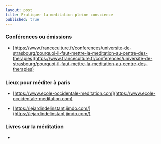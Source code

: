 ```yaml
---
layout: post
title: Pratiquer la meditation pleine conscience
published: true
---
```


### Conférences ou émissions 

* [https://www.franceculture.fr/conferences/universite-de-strasbourg/pourquoi-il-faut-mettre-la-meditation-au-centre-des-therapies](https://www.franceculture.fr/conferences/universite-de-strasbourg/pourquoi-il-faut-mettre-la-meditation-au-centre-des-therapies)


### Lieux pour méditer à paris

* [https://www.ecole-occidentale-meditation.com](https://www.ecole-occidentale-meditation.com)

* [https://lejardindelinstant.jimdo.com/](https://lejardindelinstant.jimdo.com/)

### Livres sur la méditation

* 
